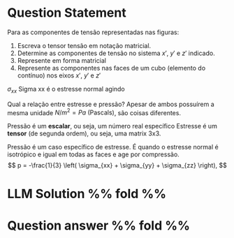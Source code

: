 # Question Statement

Para as componentes de tensão representadas nas figuras:
1. Escreva o tensor tensão em notação matricial.
2. Determine as componentes de tensão no sistema $x'$, $y'$ e $z'$ indicado.
3. Represente em forma matricial
4. Represente as componentes nas faces de um cubo (elemento do contínuo) nos eixos $x'$, $y'$ e $z'$

$\sigma_{xx}$
Sigma xx é o estresse normal agindo







Qual a relação entre estresse e pressão?
Apesar de ambos possuírem a mesma unidade $N/m^2 = Pa \text{ (Pascals)}$, são coisas diferentes.

Pressão é um **escalar**, ou seja, um número real específico
Estresse é um **tensor** (de segunda ordem), ou seja, uma matrix 3x3.

Pressão é um caso específico de estresse. É quando o estresse normal é isotrópico e igual em todas as faces e age por compressão.
$$
p = -\frac{1}{3} \left( \sigma_{xx} + \sigma_{yy} + \sigma_{zz} \right),
$$













# LLM Solution %% fold %%


# Question answer %% fold %%
